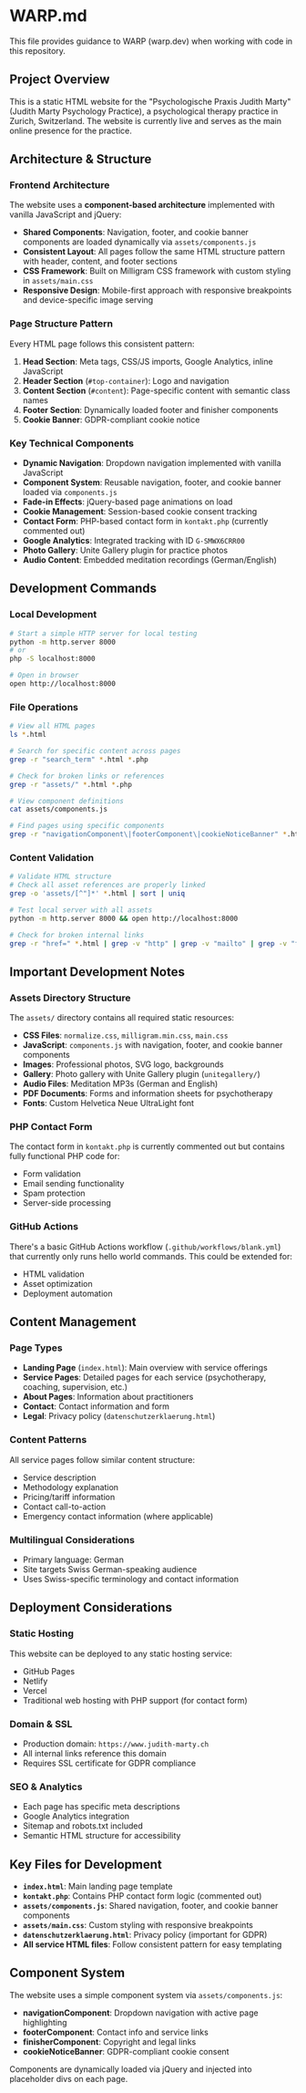 # WARP.md

This file provides guidance to WARP (warp.dev) when working with code in this repository.

## Project Overview

This is a static HTML website for the "Psychologische Praxis Judith Marty" (Judith Marty Psychology Practice), a psychological therapy practice in Zurich, Switzerland. The website is currently live and serves as the main online presence for the practice.

## Architecture & Structure

### Frontend Architecture
The website uses a **component-based architecture** implemented with vanilla JavaScript and jQuery:
- **Shared Components**: Navigation, footer, and cookie banner components are loaded dynamically via `assets/components.js`
- **Consistent Layout**: All pages follow the same HTML structure pattern with header, content, and footer sections
- **CSS Framework**: Built on Milligram CSS framework with custom styling in `assets/main.css`
- **Responsive Design**: Mobile-first approach with responsive breakpoints and device-specific image serving

### Page Structure Pattern
Every HTML page follows this consistent pattern:
1. **Head Section**: Meta tags, CSS/JS imports, Google Analytics, inline JavaScript
2. **Header Section** (`#top-container`): Logo and navigation
3. **Content Section** (`#content`): Page-specific content with semantic class names
4. **Footer Section**: Dynamically loaded footer and finisher components
5. **Cookie Banner**: GDPR-compliant cookie notice

### Key Technical Components
- **Dynamic Navigation**: Dropdown navigation implemented with vanilla JavaScript
- **Component System**: Reusable navigation, footer, and cookie banner loaded via `components.js`
- **Fade-in Effects**: jQuery-based page animations on load
- **Cookie Management**: Session-based cookie consent tracking
- **Contact Form**: PHP-based contact form in `kontakt.php` (currently commented out)
- **Google Analytics**: Integrated tracking with ID `G-SMWX6CRR00`
- **Photo Gallery**: Unite Gallery plugin for practice photos
- **Audio Content**: Embedded meditation recordings (German/English)

## Development Commands

### Local Development
```bash
# Start a simple HTTP server for local testing
python -m http.server 8000
# or
php -S localhost:8000

# Open in browser
open http://localhost:8000
```

### File Operations
```bash
# View all HTML pages
ls *.html

# Search for specific content across pages
grep -r "search_term" *.html *.php

# Check for broken links or references
grep -r "assets/" *.html *.php

# View component definitions
cat assets/components.js

# Find pages using specific components
grep -r "navigationComponent\|footerComponent\|cookieNoticeBanner" *.html
```

### Content Validation
```bash
# Validate HTML structure
# Check all asset references are properly linked
grep -o 'assets/[^"]*' *.html | sort | uniq

# Test local server with all assets
python -m http.server 8000 && open http://localhost:8000

# Check for broken internal links
grep -r "href=" *.html | grep -v "http" | grep -v "mailto" | grep -v "tel"
```

## Important Development Notes

### Assets Directory Structure
The `assets/` directory contains all required static resources:
- **CSS Files**: `normalize.css`, `milligram.min.css`, `main.css`
- **JavaScript**: `components.js` with navigation, footer, and cookie banner components
- **Images**: Professional photos, SVG logo, backgrounds
- **Gallery**: Photo gallery with Unite Gallery plugin (`unitegallery/`)
- **Audio Files**: Meditation MP3s (German and English)
- **PDF Documents**: Forms and information sheets for psychotherapy
- **Fonts**: Custom Helvetica Neue UltraLight font

### PHP Contact Form
The contact form in `kontakt.php` is currently commented out but contains fully functional PHP code for:
- Form validation
- Email sending functionality
- Spam protection
- Server-side processing

### GitHub Actions
There's a basic GitHub Actions workflow (`.github/workflows/blank.yml`) that currently only runs hello world commands. This could be extended for:
- HTML validation
- Asset optimization
- Deployment automation

## Content Management

### Page Types
- **Landing Page** (`index.html`): Main overview with service offerings
- **Service Pages**: Detailed pages for each service (psychotherapy, coaching, supervision, etc.)
- **About Pages**: Information about practitioners
- **Contact**: Contact information and form
- **Legal**: Privacy policy (`datenschutzerklaerung.html`)

### Content Patterns
All service pages follow similar content structure:
- Service description
- Methodology explanation
- Pricing/tariff information
- Contact call-to-action
- Emergency contact information (where applicable)

### Multilingual Considerations
- Primary language: German
- Site targets Swiss German-speaking audience
- Uses Swiss-specific terminology and contact information

## Deployment Considerations

### Static Hosting
This website can be deployed to any static hosting service:
- GitHub Pages
- Netlify
- Vercel
- Traditional web hosting with PHP support (for contact form)

### Domain & SSL
- Production domain: `https://www.judith-marty.ch`
- All internal links reference this domain
- Requires SSL certificate for GDPR compliance

### SEO & Analytics
- Each page has specific meta descriptions
- Google Analytics integration
- Sitemap and robots.txt included
- Semantic HTML structure for accessibility

## Key Files for Development

- **`index.html`**: Main landing page template
- **`kontakt.php`**: Contains PHP contact form logic (commented out)
- **`assets/components.js`**: Shared navigation, footer, and cookie banner components
- **`assets/main.css`**: Custom styling with responsive breakpoints
- **`datenschutzerklaerung.html`**: Privacy policy (important for GDPR)
- **All service HTML files**: Follow consistent pattern for easy templating

## Component System

The website uses a simple component system via `assets/components.js`:
- **navigationComponent**: Dropdown navigation with active page highlighting
- **footerComponent**: Contact info and service links
- **finisherComponent**: Copyright and legal links
- **cookieNoticeBanner**: GDPR-compliant cookie consent

Components are dynamically loaded via jQuery and injected into placeholder divs on each page.
